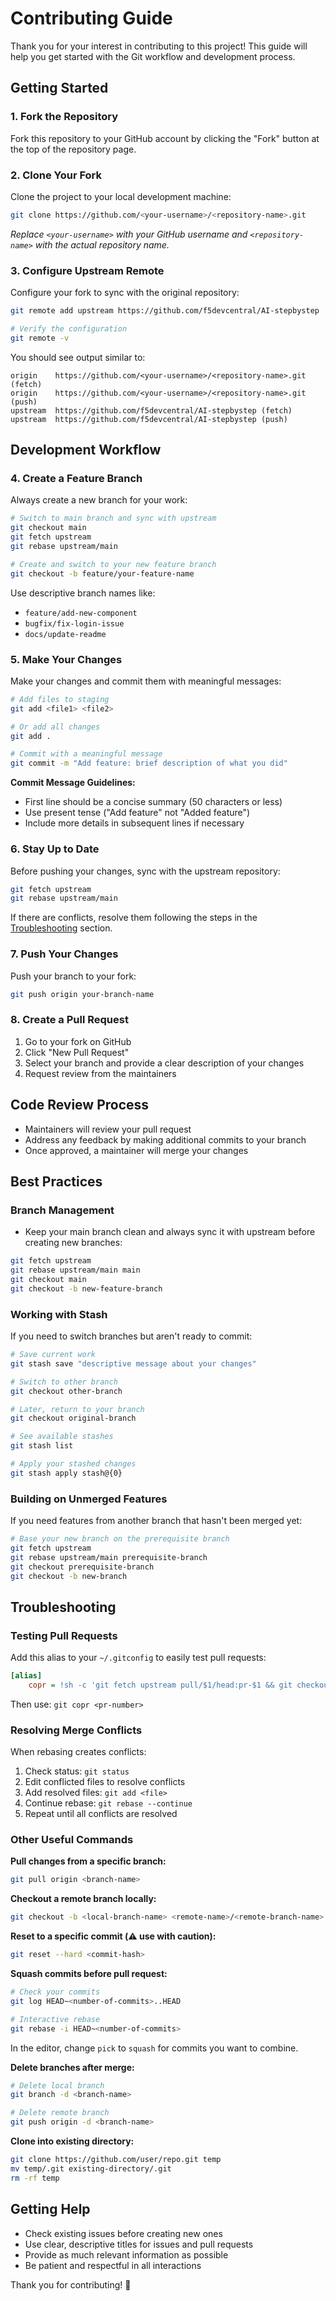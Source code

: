 # Contributing Guide

Thank you for your interest in contributing to this project! This guide will help you get started with the Git workflow and development process.

## Getting Started

### 1. Fork the Repository

Fork this repository to your GitHub account by clicking the "Fork" button at the top of the repository page.

### 2. Clone Your Fork

Clone the project to your local development machine:

```bash
git clone https://github.com/<your-username>/<repository-name>.git
```

*Replace `<your-username>` with your GitHub username and `<repository-name>` with the actual repository name.*

### 3. Configure Upstream Remote

Configure your fork to sync with the original repository:

```bash
git remote add upstream https://github.com/f5devcentral/AI-stepbystep

# Verify the configuration
git remote -v
```

You should see output similar to:
```
origin    https://github.com/<your-username>/<repository-name>.git (fetch)
origin    https://github.com/<your-username>/<repository-name>.git (push)
upstream  https://github.com/f5devcentral/AI-stepbystep (fetch)
upstream  https://github.com/f5devcentral/AI-stepbystep (push)
```

## Development Workflow

### 4. Create a Feature Branch

Always create a new branch for your work:

```bash
# Switch to main branch and sync with upstream
git checkout main
git fetch upstream
git rebase upstream/main

# Create and switch to your new feature branch
git checkout -b feature/your-feature-name
```

Use descriptive branch names like:
- `feature/add-new-component`
- `bugfix/fix-login-issue`
- `docs/update-readme`

### 5. Make Your Changes

Make your changes and commit them with meaningful messages:

```bash
# Add files to staging
git add <file1> <file2>

# Or add all changes
git add .

# Commit with a meaningful message
git commit -m "Add feature: brief description of what you did"
```

**Commit Message Guidelines:**
- First line should be a concise summary (50 characters or less)
- Use present tense ("Add feature" not "Added feature")
- Include more details in subsequent lines if necessary

### 6. Stay Up to Date

Before pushing your changes, sync with the upstream repository:

```bash
git fetch upstream
git rebase upstream/main
```

If there are conflicts, resolve them following the steps in the [Troubleshooting](#troubleshooting) section.

### 7. Push Your Changes

Push your branch to your fork:

```bash
git push origin your-branch-name
```

### 8. Create a Pull Request

1. Go to your fork on GitHub
2. Click "New Pull Request"
3. Select your branch and provide a clear description of your changes
4. Request review from the maintainers

## Code Review Process

- Maintainers will review your pull request
- Address any feedback by making additional commits to your branch
- Once approved, a maintainer will merge your changes

## Best Practices

### Branch Management

- Keep your main branch clean and always sync it with upstream before creating new branches:

```bash
git fetch upstream
git rebase upstream/main main
git checkout main
git checkout -b new-feature-branch
```

### Working with Stash

If you need to switch branches but aren't ready to commit:

```bash
# Save current work
git stash save "descriptive message about your changes"

# Switch to other branch
git checkout other-branch

# Later, return to your branch
git checkout original-branch

# See available stashes
git stash list

# Apply your stashed changes
git stash apply stash@{0}
```

### Building on Unmerged Features

If you need features from another branch that hasn't been merged yet:

```bash
# Base your new branch on the prerequisite branch
git fetch upstream
git rebase upstream/main prerequisite-branch
git checkout prerequisite-branch
git checkout -b new-branch
```

## Troubleshooting

### Testing Pull Requests

Add this alias to your `~/.gitconfig` to easily test pull requests:

```ini
[alias]
    copr = !sh -c 'git fetch upstream pull/$1/head:pr-$1 && git checkout pr-$1' --
```

Then use: `git copr <pr-number>`

### Resolving Merge Conflicts

When rebasing creates conflicts:

1. Check status: `git status`
2. Edit conflicted files to resolve conflicts
3. Add resolved files: `git add <file>`
4. Continue rebase: `git rebase --continue`
5. Repeat until all conflicts are resolved

### Other Useful Commands

**Pull changes from a specific branch:**
```bash
git pull origin <branch-name>
```

**Checkout a remote branch locally:**
```bash
git checkout -b <local-branch-name> <remote-name>/<remote-branch-name>
```

**Reset to a specific commit (⚠️ use with caution):**
```bash
git reset --hard <commit-hash>
```

**Squash commits before pull request:**
```bash
# Check your commits
git log HEAD~<number-of-commits>..HEAD

# Interactive rebase
git rebase -i HEAD~<number-of-commits>
```

In the editor, change `pick` to `squash` for commits you want to combine.

**Delete branches after merge:**
```bash
# Delete local branch
git branch -d <branch-name>

# Delete remote branch
git push origin -d <branch-name>
```

**Clone into existing directory:**
```bash
git clone https://github.com/user/repo.git temp
mv temp/.git existing-directory/.git
rm -rf temp
```

## Getting Help

- Check existing issues before creating new ones
- Use clear, descriptive titles for issues and pull requests
- Provide as much relevant information as possible
- Be patient and respectful in all interactions

Thank you for contributing! 🎉
